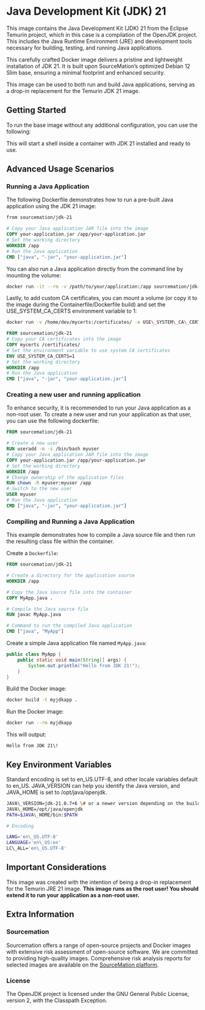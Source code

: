 # Java Development Kit (JDK) 21

This image contains the Java Development Kit (JDK) 21 from the Eclipse Temurin
project, which in this case is a compilation of the OpenJDK project. This
includes the Java Runtime Environment (JRE) and development tools necessary for
building, testing, and running Java applications.

This carefully crafted Docker image delivers a pristine and lightweight
installation of JDK 21. It is built upon SourceMation’s optimized Debian 12 Slim
base, ensuring a minimal footprint and enhanced security.

This image can be used to both run and build Java applications, serving as a
drop-in replacement for the Temurin JDK 21 image.

## Getting Started

To run the base image without any additional configuration, you can use the
following:


This will start a shell inside a container with JDK 21 installed and ready to
use.

## Advanced Usage Scenarios

### Running a Java Application

The following Dockerfile demonstrates how to run a pre-built Java application
using the JDK 21 image:

```Dockerfile
from sourcemation/jdk-21

# Copy your Java application JAR file into the image
COPY your-application.jar /app/your-application.jar
# Set the working directory
WORKDIR /app
# Run the Java application
CMD ["java", "-jar", "your-application.jar"]
```

You can also run a Java application directly from the command line by mounting
the volume:

```bash
docker run -it --rm -v /path/to/your/application:/app sourcemation/jdk-21 java -jar /app/your-application.jar
```

Lastly, to add custom CA certificates, you can mount a volume (or copy
it to the image during the Containerfile/Dockerfile build) and set the
USE\_SYSTEM\_CA\_CERTS environment variable to 1:

```bash
docker run -v /home/dev/mycerts:/certificates/ -e USE\_SYSTEM\_CA\_CERTS=1 sourcemation/jdk-21
```

```dockerfile
FROM sourcemation/jdk-21
# Copy your CA certificates into the image
COPY mycerts /certificates/
# Set the environment variable to use system CA certificates
ENV USE_SYSTEM_CA_CERTS=1
# Set the working directory
WORKDIR /app
# Run the Java application
CMD ["java", "-jar", "your-application.jar"]
```

### Creating a new user and running application

To enhance security, it is recommended to run your Java application as a
non-root user. To create a new user and run your application as that user, you
can use the following dockerfile:

```dockerfile
FROM sourcemation/jdk-21

# Create a new user
RUN useradd -m -s /bin/bash myuser
# Copy your Java application JAR file into the image
COPY your-application.jar /app/your-application.jar
# Set the working directory
WORKDIR /app
# Change ownership of the application files
RUN chown -R myuser:myuser /app
# Switch to the new user
USER myuser
# Run the Java application
CMD ["java", "-jar", "your-application.jar"]
```

### Compiling and Running a Java Application

This example demonstrates how to compile a Java source file and then run the
resulting class file within the container.

Create a `Dockerfile`:

```dockerfile
FROM sourcemation/jdk-21

# Create a directory for the application source
WORKDIR /app

# Copy the Java source file into the container
COPY MyApp.java .

# Compile the Java source file
RUN javac MyApp.java

# Command to run the compiled Java application
CMD ["java", "MyApp"]
```

Create a simple Java application file named `MyApp.java`:

```java
public class MyApp {
    public static void main(String[] args) {
        System.out.println("Hello from JDK 21!");
    }
}
```

Build the Docker image:

```bash
docker build -t myjdkapp .
```

Run the Docker image:

```bash
docker run --rm myjdkapp
```

This will output:

```
Hello from JDK 21\!
```

## Key Environment Variables

Standard encoding is set to en\_US.UTF-8, and other locale variables default
to en\_US. JAVA\_VERSION can help you identify the Java version, and
JAVA\_HOME is set to /opt/java/openjdk.

```bash
JAVA\_VERSION=jdk-21.0.7+6 \# or a newer version depending on the build
JAVA\_HOME=/opt/java/openjdk
PATH=$JAVA\_HOME/bin:$PATH

# Encoding

LANG='en\_US.UTF-8'
LANGUAGE='en\_US:en'
LC\_ALL='en\_US.UTF-8'
```

## Important Considerations

This image was created with the intention of being a drop-in replacement for
the Temurin JRE 21 image. **This image runs as the root user\! You should
extend it to run your application as a non-root user.**

## Extra Information

### Sourcemation

Sourcemation offers a range of open-source projects and Docker images with
extensive risk assessment of open-source software. We are committed to providing
high-quality images. Comprehensive risk analysis reports for selected images
are available on the [SourceMation platform](https://www.sourcemation.com/).

### License

The OpenJDK project is licensed under the GNU General Public License, version 2, with the Classpath Exception.
